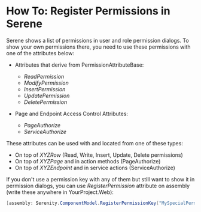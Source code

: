 # How To: Register Permissions in Serene

Serene shows a list of permissions in user and role permission dialogs. To show your own permissions there, you need to use these permissions with one of the attributes below:

- Attributes that derive from PermissionAttributeBase:
    - *ReadPermission*
    - *ModifyPermission*
    - *InsertPermission* 
    - *UpdatePermission*
    - *DeletePermission*


- Page and Endpoint Access Control Attributes:
    - *PageAuthorize*
    - *ServiceAuthorize*

These attributes can be used with and located from one of these types:

- On top of *XYZRow* (Read, Write, Insert, Update, Delete permissions)
- On top of *XYZPage* and in action methods (PageAuthorize)
- On top of *XYZEndpoint* and in service actions (ServiceAuthorize)

If you don't use a permission key with any of them but still want to show it in permission dialogs, you can use *RegisterPermission* attribute on assembly (write these anywhere in YourProject.Web):

```cs
[assembly: Serenity.ComponentModel.RegisterPermissionKey("MySpecialPermissionKey")]
```

